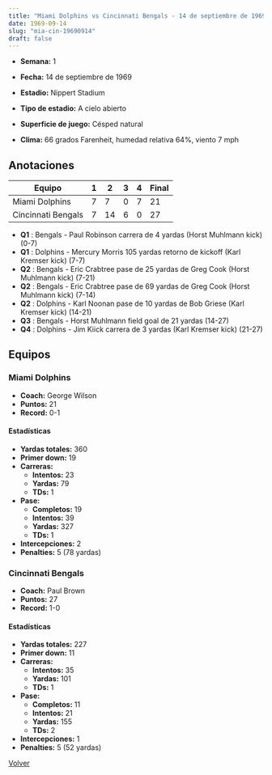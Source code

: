```yaml
---
title: "Miami Dolphins vs Cincinnati Bengals - 14 de septiembre de 1969"
date: 1969-09-14
slug: "mia-cin-19690914"
draft: false
---
```


* **Semana:** 1
* **Fecha:** 14 de septiembre de 1969

* **Estadio:** Nippert Stadium
* **Tipo de estadio:** A cielo abierto
* **Superficie de juego:** Césped natural
* **Clima:** 66 grados Farenheit, humedad relativa 64%, viento 7 mph





## Anotaciones
| Equipo | 1 | 2 | 3 | 4 | Final |
|--------|---|---|---|---|-------|
| Miami Dolphins  | 7 | 7 | 0 | 7  | 21 |
| Cincinnati Bengals  | 7 | 14 | 6 | 0  | 27 |
* **Q1** : Bengals - Paul Robinson carrera de 4 yardas (Horst Muhlmann kick) (0-7)
* **Q1** : Dolphins - Mercury Morris 105 yardas retorno de kickoff (Karl Kremser kick) (7-7)
* **Q2** : Bengals - Eric Crabtree pase de 25 yardas de Greg Cook (Horst Muhlmann kick) (7-21)
* **Q2** : Bengals - Eric Crabtree pase de 69 yardas de Greg Cook (Horst Muhlmann kick) (7-14)
* **Q2** : Dolphins - Karl Noonan pase de 10 yardas de Bob Griese (Karl Kremser kick) (14-21)
* **Q3** : Bengals - Horst Muhlmann field goal de 21 yardas (14-27)
* **Q4** : Dolphins - Jim Kiick carrera de 3 yardas (Karl Kremser kick) (21-27)


## Equipos


### Miami Dolphins
* **Coach:** George Wilson
* **Puntos:** 21
* **Record:** 0-1
#### Estadísticas
* **Yardas totales:** 360
* **Primer down:** 19
* **Carreras:**
  * **Intentos:** 23
  * **Yardas:** 79
  * **TDs:** 1
* **Pase:**
  * **Completos:** 19
  * **Intentos:** 39
  * **Yardas:** 327
  * **TDs:** 1
* **Intercepciones:** 2
* **Penalties:** 5 (78 yardas)

### Cincinnati Bengals
* **Coach:** Paul Brown
* **Puntos:** 27
* **Record:** 1-0
#### Estadísticas
* **Yardas totales:** 227
* **Primer down:** 11
* **Carreras:**
  * **Intentos:** 35
  * **Yardas:** 101
  * **TDs:** 1
* **Pase:**
  * **Completos:** 11
  * **Intentos:** 21
  * **Yardas:** 155
  * **TDs:** 2
* **Intercepciones:** 1
* **Penalties:** 5 (52 yardas)


[Volver](/historia/1969)
